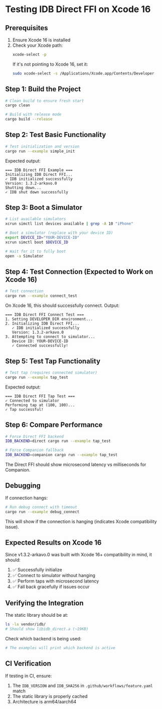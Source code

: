 # Testing IDB Direct FFI on Xcode 16

## Prerequisites

1. Ensure Xcode 16 is installed
2. Check your Xcode path:
   ```bash
   xcode-select -p
   ```
   If it's not pointing to Xcode 16, set it:
   ```bash
   sudo xcode-select -s /Applications/Xcode.app/Contents/Developer
   ```

## Step 1: Build the Project

```bash
# Clean build to ensure fresh start
cargo clean

# Build with release mode
cargo build --release
```

## Step 2: Test Basic Functionality

```bash
# Test initialization and version
cargo run --example simple_init
```

Expected output:
```
=== IDB Direct FFI Example ===
Initializing IDB Direct FFI...
✓ IDB initialized successfully
Version: 1.3.2-arkavo.0
Shutting down...
✓ IDB shut down successfully
```

## Step 3: Boot a Simulator

```bash
# List available simulators
xcrun simctl list devices available | grep -A 10 "iPhone"

# Boot a simulator (replace with your device ID)
export DEVICE_ID="YOUR-DEVICE-ID"
xcrun simctl boot $DEVICE_ID

# Wait for it to fully boot
open -a Simulator
```

## Step 4: Test Connection (Expected to Work on Xcode 16)

```bash
# Test connection
cargo run --example connect_test
```

On Xcode 16, this should successfully connect. Output:
```
=== IDB Direct FFI Connect Test ===
1. Setting DEVELOPER_DIR environment...
2. Initializing IDB Direct FFI...
   ✓ IDB initialized successfully
   Version: 1.3.2-arkavo.0
3. Attempting to connect to simulator...
   Device ID: YOUR-DEVICE-ID
   ✓ Connected successfully!
```

## Step 5: Test Tap Functionality

```bash
# Test tap (requires connected simulator)
cargo run --example tap_test
```

Expected output:
```
=== IDB Direct FFI Tap Test ===
✓ Connected to simulator
Performing tap at (100, 100)...
✓ Tap successful!
```

## Step 6: Compare Performance

```bash
# Force Direct FFI backend
IDB_BACKEND=direct cargo run --example tap_test

# Force Companion fallback
IDB_BACKEND=companion cargo run --example tap_test
```

The Direct FFI should show microsecond latency vs milliseconds for Companion.

## Debugging

If connection hangs:
```bash
# Run debug connect with timeout
cargo run --example debug_connect
```

This will show if the connection is hanging (indicates Xcode compatibility issue).

## Expected Results on Xcode 16

Since v1.3.2-arkavo.0 was built with Xcode 16+ compatibility in mind, it should:

1. ✅ Successfully initialize
2. ✅ Connect to simulator without hanging
3. ✅ Perform taps with microsecond latency
4. ✅ Fall back gracefully if issues occur

## Verifying the Integration

The static library should be at:
```bash
ls -la vendor/idb/
# Should show libidb_direct.a (~19KB)
```

Check which backend is being used:
```bash
# The examples will print which backend is active
```

## CI Verification

If testing in CI, ensure:
1. The `IDB_VERSION` and `IDB_SHA256` in `.github/workflows/feature.yaml` match
2. The static library is properly cached
3. Architecture is arm64/aarch64